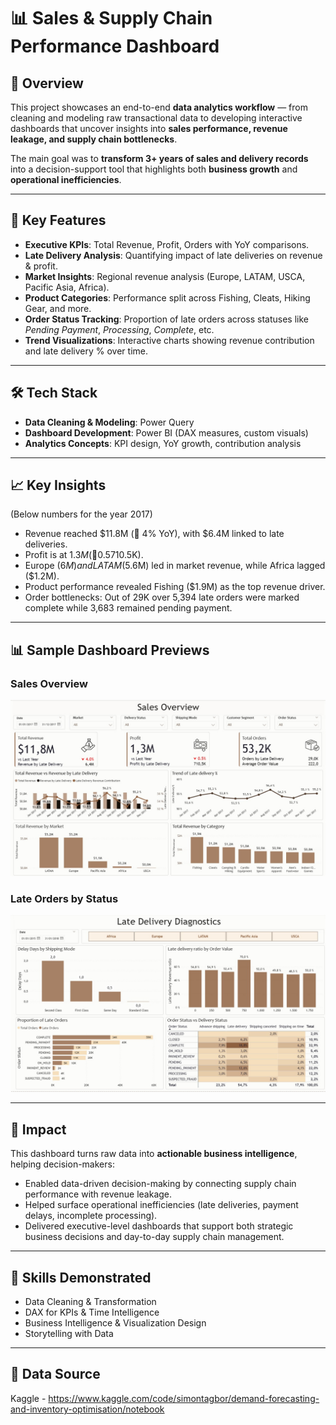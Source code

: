# 📊 Sales & Supply Chain Performance Dashboard

## 🔎 Overview
This project showcases an end-to-end **data analytics workflow** — from cleaning and modeling raw transactional data to developing interactive dashboards that uncover insights into **sales performance, revenue leakage, and supply chain bottlenecks**.  

The main goal was to **transform 3+ years of sales and delivery records** into a decision-support tool that highlights both **business growth** and **operational inefficiencies**.  

---

## 🚀 Key Features
- **Executive KPIs**: Total Revenue, Profit, Orders with YoY comparisons.  
- **Late Delivery Analysis**: Quantifying impact of late deliveries on revenue & profit.  
- **Market Insights**: Regional revenue analysis (Europe, LATAM, USCA, Pacific Asia, Africa).  
- **Product Categories**: Performance split across Fishing, Cleats, Hiking Gear, and more.  
- **Order Status Tracking**: Proportion of late orders across statuses like *Pending Payment*, *Processing*, *Complete*, etc.  
- **Trend Visualizations**: Interactive charts showing revenue contribution and late delivery % over time.  

---

## 🛠️ Tech Stack
- **Data Cleaning & Modeling**: Power Query  
- **Dashboard Development**: Power BI (DAX measures, custom visuals)  
- **Analytics Concepts**: KPI design, YoY growth, contribution analysis  

---

## 📈 Key Insights
(Below numbers for the year 2017)

- Revenue reached $11.8M (🔻 4% YoY), with $6.4M linked to late deliveries.
- Profit is at $1.3M ( 🔻0.5% YoY), though delayed shipments contributed significantly ($710.5K).
- Europe ($6M) and LATAM ($5.6M) led in market revenue, while Africa lagged ($1.2M).
- Product performance revealed Fishing ($1.9M) as the top revenue driver.
- Order bottlenecks: Out of 29K over 5,394 late orders were marked complete while 3,683 remained pending payment.

---

## 📊 Sample Dashboard Previews
### Sales Overview
![Sales Overview](source/page1_Veera.jpg)

### Late Orders by Status
![Proportion of Late Orders](source/page2_Veera.jpg)

---

## 🎯 Impact
This dashboard turns raw data into **actionable business intelligence**, helping decision-makers:  
- Enabled data-driven decision-making by connecting supply chain performance with revenue leakage.
- Helped surface operational inefficiencies (late deliveries, payment delays, incomplete processing).
- Delivered executive-level dashboards that support both strategic business decisions and day-to-day supply chain management. 

---

## 🔑 Skills Demonstrated
- Data Cleaning & Transformation  
- DAX for KPIs & Time Intelligence  
- Business Intelligence & Visualization Design  
- Storytelling with Data  

---
## 📅 Data Source
Kaggle - https://www.kaggle.com/code/simontagbor/demand-forecasting-and-inventory-optimisation/notebook

